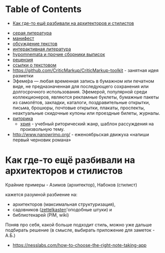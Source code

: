 
# Table of Contents

-   [Как где-то ещё разбивали на архитекторов и стилистов](#orga0d899a)

<div class="preview" id="org991064b">

</div>

-   [серая литература](../20210916+/20211114174721-серая_литература.publ.md)
-   [манифест](../20210916+/20211106224451-манифест.publ.md)
-   [обсуждение текстов](../20210916+/20211021220805-обсуждение_текстов.publ.md)
-   [интерактивная литература](20210703095327-интерактивная_литература.publ.md)
-   [hypomnemata и прочие сборники выписок](20210721061342-hypomnemata_и_прочие_сборники_выписок.publ.md)
-   [рецензия](20210721093953-рецензия.publ.md)
-   [ссылки о текстовом](20210826174424-ссылки_о_текстовом.publ.md)
-   <https://github.com/CriticMarkup/CriticMarkup-toolkit> - занятная идея разметки
-   Эфеме́ра — любая временная запись в бумажном или печатном виде, не предназначенная для последующего сохранения или долгосрочного использования. Эфемерой, популярной среди коллекционеров, являются рекламные буклеты, бумажные пакеты из самолётов, закладки, каталоги, поздравительные открытки, письма, брошюры, почтовые открытки, плакаты, проспекты, неактуальные скидочные купоны или проездные билеты, журналы.
-   [риторика](20210829111227-риторика.publ.md)
    -   [хрия](20210526134145-хрия.publ.md) - учебный риторический жанр, шаблон рассуждения на произвольную тему.
-   <http://www.nanowrimo.org/> - еженоябрьская движуха «напиши первый черновик романа»


<a id="orga0d899a"></a>

# Как где-то ещё разбивали на архитекторов и стилистов

Крайние примеры - Азимов (архитектор), Набоков (стилист)

кажется разумной разбиение на:

-   архитекторов (максимальная структуризация),
-   садовников ([zettelkasten](../computer/20200913095523-zettelkasten.publ.md)'оподобные штуки) и
-   библиотекарей (PIM, wiki)

Поняв про себя, какой больше подходит стиль, можно уже дальше подбирать решение (в смысле, выбирать приложение для заметок - А.Б.)

-   <https://nesslabs.com/how-to-choose-the-right-note-taking-app>

